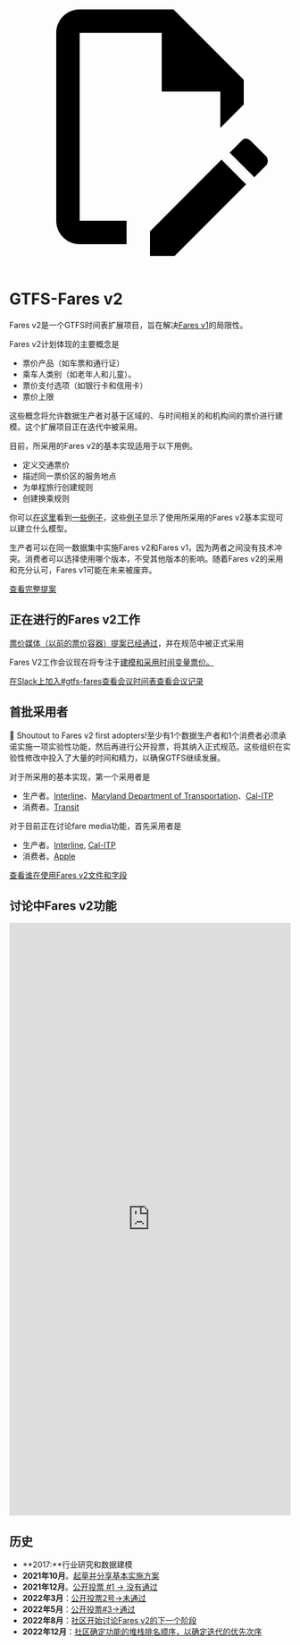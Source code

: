 <a class="pencil-link" href="https://github.com/MobilityData/gtfs.org/edit/main/docs/extensions/fare-extension.md" title="Edit this page" target="_blank">
    <svg class="pencil" xmlns="http://www.w3.org/2000/svg" viewBox="0 0 24 24"><path d="M10 20H6V4h7v5h5v3.1l2-2V8l-6-6H6c-1.1 0-2 .9-2 2v16c0 1.1.9 2 2 2h4v-2m10.2-7c.1 0 .3.1.4.2l1.3 1.3c.2.2.2.6 0 .8l-1 1-2.1-2.1 1-1c.1-.1.2-.2.4-.2m0 3.9L14.1 23H12v-2.1l6.1-6.1 2.1 2.1Z"></path></svg>
  </a>

# GTFS-Fares v2

Fares v2是一个GTFS时间表扩展项目，旨在解决[Fares v1](/schedule/examples/fares-v1)的局限性。

Fares v2计划体现的主要概念是

- 票价产品（如车票和通行证）
- 乘车人类别（如老年人和儿童）。
- 票价支付选项（如银行卡和信用卡）
- 票价上限

这些概念将允许数据生产者对基于区域的、与时间相关的和机构间的票价进行建模。这个扩展项目正在迭代中被采用。

目前，所采用的Fares v2的基本实现适用于以下用例。

- 定义交通票价
- 描述同一票价区的服务地点
- 为单程旅行创建规则
- 创建换乘规则

你可以[在这里](/schedule/examples/fares-v2)看到[一些例子](/schedule/examples/fares-v2)，这些[例子](/schedule/examples/fares-v2)显示了使用所采用的Fares v2基本实现可以建立什么模型。

生产者可以在同一数据集中实施Fares v2和Fares v1，因为两者之间没有技术冲突。消费者可以选择使用哪个版本，不受其他版本的影响。随着Fares v2的采用和充分认可，Fares v1可能在未来被废弃。

<a class="button no-icon" target="_blank" href="https://share.mobilitydata.org/gtfs-fares-v2">查看完整提案</a>

## 正在进行的Fares v2工作

[票价媒体（以前的票价容器）提案已经通过](https://github.com/google/transit/pull/355#issuecomment-1468326858)，并在规范中被正式采用

Fares V2工作会议现在将专注于[建模和采用时间变量票价。](https://github.com/google/transit/pull/357)

<a class="button no-icon" target="_blank" href="https://share.mobilitydata.org/slack">在Slack上加入#gtfs-fares查看</a><a class="button no-icon" target="_blank" href="https://www.eventbrite.ca/e/specifications-discussions-gtfs-fares-v2-monthly-meetings-tickets-522966225057">会议时间表查看</a><a class="button no-icon" target="_blank" href="https://docs.google.com/document/d/1d3g5bMXupdElCKrdv6rhFNN11mrQgEk-ibA7wdqVLTU/edit">会议记录</a>

## 首批采用者

🎉 Shoutout to Fares v2 first adopters!至少有1个数据生产者和1个消费者必须承诺实施一项实验性功能，然后再进行公开投票，将其纳入正式规范。这些组织在实验性修改中投入了大量的时间和精力，以确保GTFS继续发展。

对于所采用的基本实现，第一个采用者是

- 生产者。[Interline](https://www.interline.io/)、[Maryland Department of Transportation](https://www.mta.maryland.gov/developer-resources)、[Cal-ITP](https://dot.ca.gov/cal-itp/cal-itp-gtfs)
- 消费者。[Transit](https://transitapp.com/)

对于目前正在讨论fare media功能，首先采用者是

- 生产者。[Interline](https://www.interline.io/), [Cal-ITP](https://dot.ca.gov/cal-itp/cal-itp-gtfs)
- 消费者。[Apple](https://www.apple.com/)

<a class="button no-icon" target="_blank" href="https://docs.google.com/spreadsheets/d/1jpKjz6MbCD2XPhmIP11EDi-P2jMh7x2k-oHS-pLf2vI/edit?usp=sharing">查看谁在使用Fares v2文件和字段</a>

## 讨论中Fares v2功能

<iframe src="https://portal.productboard.com/rhk8dbtic1iqakfznucry448" frameborder="0" width="100%", style="min-height:1060px"></iframe>

## 历史

- **2017:**行业研究和数据建模
- **2021年10月**。[起草并分享基本实施方案](https://github.com/google/transit/pull/286#issue-1026848880)
- **2021年12月**。[公开投票 #1 → 没有通过](https://github.com/google/transit/pull/286#issuecomment-990258396)
- **2022年3月**：[公开投票2号→未通过](https://github.com/google/transit/pull/286#issuecomment-1080716109)
- **2022年5月**：[公开投票#3→通过](https://github.com/google/transit/pull/286#issuecomment-1121392932)
- **2022年8月**：[社区开始讨论Fares v2的下一个阶段](https://github.com/google/transit/issues/341)
- **2022年12月**：[社区确定功能的堆栈排名顺序，以确定迭代的优先次序](https://github.com/google/transit/issues/341#issuecomment-1339947915)
